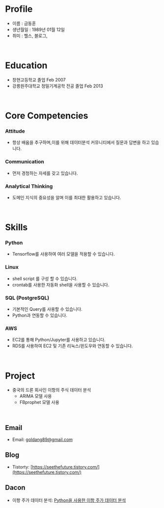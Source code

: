 # Profile
 - 이름 : 금동훈
 - 생년월일 : 1989년 01월 12일
 - 취미 : 헬스, 블로그, 

<br>

# Education
 - 창현고등학교 졸업 Feb 2007
 - 강릉원주대학교 정밀기계공학 전공 졸업 Feb 2013
 
	
<br>

# Core Competencies

### Attitude
- 항상 배움을 추구하며,이를 위해 데이터분석 커뮤니티에서 질문과 답변을 하고 있습니다.

### Communication
- 먼저 경청하는 자세를 갖고 있습니다.
 
### Analytical Thinking
- 도메인 지식의 중요성을 알며 이를 최대한 활용하고 있습니다.


<br>
 
# Skills

### Python
- Tensorflow를 사용하여 여러 모델을 적용할 수 있습니다.

### Linux
- shell script 를 구성 할 수 있습니다.
- crontab를 사용한 자동화 shell을 사용할 수 있습니다.

### SQL (PostgreSQL)
- 기본적인 Query를 사용할 수 있습니다.
- Python과 연동할 수 있습니다.

### AWS
- EC2를 통해 Python/Jupyter를 사용하고 있습니다.
- RDS를 사용하여 EC2 및 기존 리눅스/윈도우와 연동할 수 있습니다.

<br>

# Project
- 중국의 드론 회사인 이항의 주식 데이터 분석
  - ARIMA 모델 사용
  - FBprophet 모델 사용    

    
<br>  

## Email
- Email: [goldang89@gmail.com](goldang89@gmail.com)

## Blog
- Tistorty: [https://seethefuture.tistory.com/](https://seethefuture.tistory.com/)

## Dacon
- 이항 주가 데이터 분석: [Python을 사용한 이항 주가 데이터 분석](https://dacon.io/codeshare/2588?page=1&dtype=recent&s_id=0)
